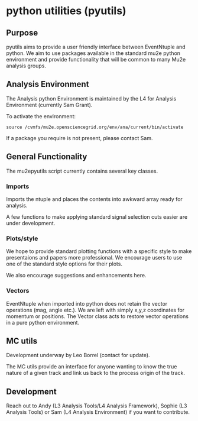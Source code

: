 # python utilities (pyutils)

## Purpose

pyutils aims to provide a user friendly interface between EventNtuple and python. We aim to use packages available in the standard mu2e python environment and provide functionality that will be common to many Mu2e analysis groups.

## Analysis Environment

The Analysis python Environment is maintained by the L4 for Analysis Environment (currently Sam Grant).

To activate the environment:

```
source /cvmfs/mu2e.opensciencegrid.org/env/ana/current/bin/activate
```

If a package you require is not present, please contact Sam.


## General Functionality

The mu2epyutils script currently contains several key classes.

### Imports

Imports the ntuple and places the contents into awkward array ready for analysis.

A few functions to make applying standard signal selection cuts easier are under development.


### Plots/style

We hope to provide standard plotting functions with a specific style to make presentaions and papers more professional. We encourage users to use one of the standard style options for their plots.

We also encourage suggestions and enhancements here.

### Vectors

EventNtuple when imported into python does not retain the vector operations (mag, angle etc.). We are left with simply x,y,z coordinates for momentum or positions. The Vector class acts to restore vector operations in a pure python environment.

## MC utils

Development underway by Leo Borrel (contact for update).

The MC utils provide an interface for anyone wanting to know the true nature of a given track and link us back to the process origin of the track.

## Development

Reach out to Andy (L3 Analysis Tools/L4 Analysis Framework), Sophie (L3 Analysis Tools) or Sam (L4 Analysis Environment) if you want to contribute.
